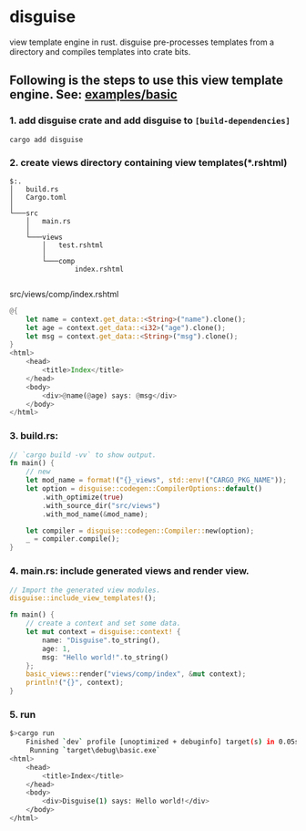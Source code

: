 # disguise

view template engine in rust. disguise pre-processes templates from a directory and compiles templates into crate bits.

## Following is the steps to use this view template engine. See: [examples/basic](./rust/examples/basic/)

### 1. add disguise crate and add disguise to `[build-dependencies]`
```shell
cargo add disguise
```

### 2. create views directory containing view templates(*.rshtml)
```
$:.
│   build.rs
│   Cargo.toml
│
└───src
    │   main.rs
    │
    └───views
        │   test.rshtml
        │
        └───comp
                index.rshtml


```
src/views/comp/index.rshtml
```rust
@{
    let name = context.get_data::<String>("name").clone();
    let age = context.get_data::<i32>("age").clone();
    let msg = context.get_data::<String>("msg").clone();
}
<html>
    <head>
        <title>Index</title>
    </head>
    <body>
        <div>@name(@age) says: @msg</div>
    </body>
</html>
```

### 3. build.rs:

```rust
// `cargo build -vv` to show output.
fn main() {
    // new
    let mod_name = format!("{}_views", std::env!("CARGO_PKG_NAME"));
    let option = disguise::codegen::CompilerOptions::default()
        .with_optimize(true)
        .with_source_dir("src/views")
        .with_mod_name(&mod_name);

    let compiler = disguise::codegen::Compiler::new(option);
    _ = compiler.compile();
}
```

### 4. main.rs: include generated views and render view.

```rust
// Import the generated view modules.
disguise::include_view_templates!();

fn main() {
    // create a context and set some data.
    let mut context = disguise::context! {
        name: "Disguise".to_string(),
        age: 1,
        msg: "Hello world!".to_string()
    };
    basic_views::render("views/comp/index", &mut context);
    println!("{}", context);
}
```

### 5. run

```sh
$>cargo run
    Finished `dev` profile [unoptimized + debuginfo] target(s) in 0.05s
     Running `target\debug\basic.exe`
<html>
    <head>
        <title>Index</title>
    </head>
    <body>
        <div>Disguise(1) says: Hello world!</div>
    </body>
</html>
```

